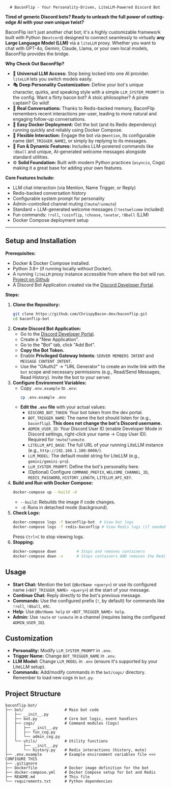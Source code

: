       # BaconFlip - Your Personality-Driven, LiteLLM-Powered Discord Bot

**Tired of generic Discord bots? Ready to unleash the full power of cutting-edge AI with your *own* unique twist?**

BaconFlip isn't just another chat bot; it's a highly customizable framework built with Python (`Nextcord`) designed to connect seamlessly to virtually **any Large Language Model (LLM)** via a `liteLLM` proxy. Whether you want to chat with GPT-4o, Gemini, Claude, Llama, or your own local models, BaconFlip provides the bridge.

**Why Check Out BaconFlip?**

*   🧠 **Universal LLM Access:** Stop being locked into one AI provider. `liteLLM` lets you switch models easily.
*   🎭 **Deep Personality Customization:** Define your bot's unique character, quirks, and speaking style with a simple `LLM_SYSTEM_PROMPT` in the config. Want a flirty bacon bot? A stoic philosopher? A pirate captain? Go wild!
*   💬 **Real Conversations:** Thanks to Redis-backed memory, BaconFlip remembers recent interactions per-user, leading to more natural and engaging follow-up conversations.
*   🚀 **Easy Docker Deployment:** Get the bot (and its Redis dependency) running quickly and reliably using Docker Compose.
*   🔧 **Flexible Interaction:** Engage the bot via `@mention`, its configurable name (`BOT_TRIGGER_NAME`), or simply by replying to its messages.
*   🎉 **Fun & Dynamic Features:** Includes LLM-powered commands like `!8ball` and unique, AI-generated welcome messages alongside standard utilities.
*   ⚙️ **Solid Foundation:** Built with modern Python practices (`asyncio`, Cogs) making it a great base for adding your own features.

**Core Features Include:**

*   LLM chat interaction (via Mention, Name Trigger, or Reply)
*   Redis-backed conversation history
*   Configurable system prompt for personality
*   Admin-controlled channel muting (`!mute`/`!unmute`)
*   Standard + LLM-generated welcome messages (`!testwelcome` included)
*   Fun commands: `!roll`, `!coinflip`, `!choose`, `!avatar`, `!8ball` (LLM)
*   Docker Compose deployment setup

---

## Setup and Installation

**Prerequisites:**
*   Docker & Docker Compose installed.
*   Python 3.8+ (if running locally without Docker).
*   A running `liteLLM` proxy instance accessible from where the bot will run. [Project on Github](https://github.com/BerriAI/litellm)
*   A Discord Bot Application created via the [Discord Developer Portal](https://discord.com/developers/applications).

**Steps:**

1.  **Clone the Repository:**
    ```bash
    git clone https://github.com/ChrispyBacon-dev/baconflip.git
    cd baconflip-bot
    ```
2.  **Create Discord Bot Application:**
    *   Go to the [Discord Developer Portal](https://discord.com/developers/applications).
    *   Create a "New Application".
    *   Go to the "Bot" tab, click "Add Bot".
    *   **Copy the Bot Token.**
    *   Enable **Privileged Gateway Intents**: `SERVER MEMBERS INTENT` and `MESSAGE CONTENT INTENT`.
    *   Use the "OAuth2" -> "URL Generator" to create an invite link with the `bot` scope and necessary permissions (e.g., Read/Send Messages, Read History). Invite the bot to your server.
3.  **Configure Environment Variables:**
    *   Copy `.env.example` to `.env`:
        ```bash
        cp .env.example .env
        ```
    *   **Edit the `.env` file** with your actual values:
        *   `DISCORD_BOT_TOKEN`: Your bot token from the dev portal.
        *   `BOT_TRIGGER_NAME`: The name the bot should listen for (e.g., `baconflip`). **This does not change the bot's Discord username.**
        *   `ADMIN_USER_ID`: Your Discord User ID (enable Developer Mode in Discord settings, right-click your name -> Copy User ID). Required for `!mute`/`!unmute`.
        *   `LITELLM_API_BASE`: The full URL of your running LiteLLM instance (e.g., `http://192.168.1.100:8000/`).
        *   `LLM_MODEL`: The default model string for LiteLLM (e.g., `gemini/gemini-pro`).
        *   `LLM_SYSTEM_PROMPT`: Define the bot's personality here.
        *   (Optional) Configure `COMMAND_PREFIX`, `WELCOME_CHANNEL_ID`, `REDIS_PASSWORD`, `HISTORY_LENGTH`, `LITELLM_API_KEY`.
4.  **Build and Run with Docker Compose:**
    ```bash
    docker-compose up --build -d
    ```
    *   `--build`: Rebuilds the image if code changes.
    *   `-d`: Runs in detached mode (background).
5.  **Check Logs:**
    ```bash
    docker-compose logs -f baconflip-bot  # View bot logs
    docker-compose logs -f redis-baconflip # View Redis logs (if needed)
    ```
    Press `Ctrl+C` to stop viewing logs.
6.  **Stopping:**
    ```bash
    docker-compose down         # Stops and removes containers
    docker-compose down -v      # Stops containers AND removes the Redis data volume
    ```

## Usage

*   **Start Chat:** Mention the bot (`@BotName <query>`) or use its configured name (`<BOT_TRIGGER_NAME> <query>`) at the start of your message.
*   **Continue Chat:** Reply directly to the bot's previous message.
*   **Commands:** Use the configured prefix (`!`, by default) for commands like `!roll`, `!8ball`, etc.
*   **Help:** Use `@BotName help` or `<BOT_TRIGGER_NAME> help`.
*   **Admin:** Use `!mute` or `!unmute` in a channel (requires being the configured `ADMIN_USER_ID`).

## Customization

*   **Personality:** Modify `LLM_SYSTEM_PROMPT` in `.env`.
*   **Trigger Name:** Change `BOT_TRIGGER_NAME` in `.env`.
*   **LLM Model:** Change `LLM_MODEL` in `.env` (ensure it's supported by your LiteLLM setup).
*   **Commands:** Add/modify commands in the `bot/cogs/` directory. Remember to load new cogs in `bot.py`.

## Project Structure

```text
baconflip-bot/
├── bot/                  # Main bot code
│   ├── __init__.py
│   ├── bot.py            # Core bot logic, event handlers
│   ├── cogs/             # Command modules (Cogs)
│   │   ├── __init__.py
│   │   ├── fun_cog.py
│   │   └── admin_cog.py
│   └── utils/            # Utility functions
│       ├── __init__.py
│       └── history.py    # Redis interactions (history, mute)
├── .env.example          # Example environment variables file <<< CONFIGURE THIS
├── .gitignore
├── Dockerfile            # Docker image definition for the bot
├── docker-compose.yml    # Docker Compose setup for bot and Redis
├── README.md             # This file
└── requirements.txt      # Python dependencies
